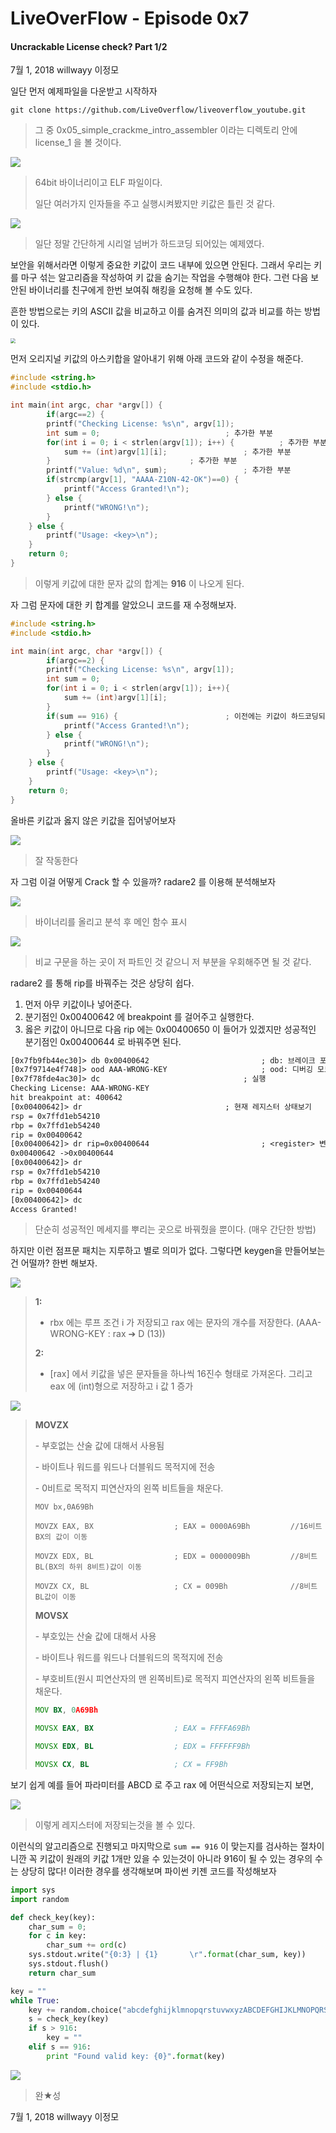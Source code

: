 # LiveOverFlow - Episode 0x7

#### Uncrackable License check? 	Part 1/2

7월 1, 2018 willwayy 이정모



일단 먼저 예제파일을 다운받고 시작하자

```
git clone https://github.com/LiveOverflow/liveoverflow_youtube.git
```

> 그 중 0x05_simple_crackme_intro_assembler 이라는 디렉토리 안에 license_1 을 볼 것이다.



<img src="https://user-images.githubusercontent.com/24206298/42133816-eab1fd16-7d6a-11e8-8c01-3f6f72bb8743.png" style="zoom:100%" />

> 64bit 바이너리이고 ELF 파일이다. 
>
> 일단 여러가지 인자들을 주고 실행시켜봤지만 키값은 틀린 것 같다.



<img src="https://user-images.githubusercontent.com/24206298/42133823-0ce62c5e-7d6b-11e8-8b0b-a570dc96bfe6.png" style="zoom:0%" />

> 일단 정말 간단하게 시리얼 넘버가 하드코딩 되어있는 예제였다.



보안을 위해서라면 이렇게 중요한 키값이 코드 내부에 있으면 안된다. 그래서 우리는 키를 마구 섞는 알고리즘을 작성하여 키 값을 숨기는 작업을 수행해야 한다. 그런 다음 보안된 바이너리를 친구에게 한번 보여줘 해킹을 요청해 볼 수도 있다.

흔한 방법으로는 키의 ASCII 값을 비교하고 이를 숨겨진 의미의 값과 비교를 하는 방법이 있다. 

<img src="https://user-images.githubusercontent.com/24206298/42133825-1a9c3122-7d6b-11e8-872e-3a4f000f6b98.png" style="zoom:50%"/>



먼저 오리지널 키값의 아스키합을 알아내기 위해 아래 코드와 같이 수정을 해준다.

```c
#include <string.h>
#include <stdio.h>

int main(int argc, char *argv[]) {
        if(argc==2) {
		printf("Checking License: %s\n", argv[1]);
		int sum = 0;							; 추가한 부분
		for(int i = 0; i < strlen(argv[1]); i++) {			; 추가한 부분
			sum += (int)argv[1][i];					; 추가한 부분
		}								; 추가한 부분
		printf("Value: %d\n", sum);					; 추가한 부분
		if(strcmp(argv[1], "AAAA-Z10N-42-OK")==0) {
			printf("Access Granted!\n");
		} else {
			printf("WRONG!\n");
		}
	} else {
		printf("Usage: <key>\n");
	}
	return 0;
}
```

> 이렇게 키값에 대한 문자 값의 합계는 **916** 이 나오게 된다.



자 그럼 문자에 대한 키 합계를 알았으니 코드를 재 수정해보자.

```c
#include <string.h>
#include <stdio.h>

int main(int argc, char *argv[]) {
        if(argc==2) {
        printf("Checking License: %s\n", argv[1]);
        int sum = 0;
        for(int i = 0; i < strlen(argv[1]); i++){
            sum += (int)argv[1][i];
        }
        if(sum == 916) {						; 이전에는 키값이 하드코딩되어 있었다.
            printf("Access Granted!\n");
        } else {
            printf("WRONG!\n");
        }
    } else {
        printf("Usage: <key>\n");
    }
    return 0;
}
```



올바른 키값과 옳지 않은 키값을 집어넣어보자

<img src="https://user-images.githubusercontent.com/24206298/42133829-30d9e4ac-7d6b-11e8-9929-592bfa5f2461.png" style="zoom:0%" />

> 잘 작동한다



자 그럼 이걸 어떻게 Crack 할 수 있을까? radare2 를 이용해 분석해보자

<img src="https://user-images.githubusercontent.com/24206298/42133837-49a4b264-7d6b-11e8-8565-1441afa9a335.png" style="zoom:0%" />

> 바이너리를 올리고 분석 후 메인 함수 표시



<img src="https://user-images.githubusercontent.com/24206298/42133838-49ce57a4-7d6b-11e8-910d-2b954b3ec2bb.png" style="zoom:00%" />

> 비교 구문을 하는 곳이 저 파트인 것 같으니 저 부분을 우회해주면 될 것 같다.



radare2 를 통해 rip를 바꿔주는 것은 상당히 쉽다.

1. 먼저 아무 키값이나 넣어준다.
2. 분기점인 0x00400642 에 breakpoint 를 걸어주고 실행한다.
3. 옳은 키값이 아니므로 다음 rip 에는 0x00400650 이 들어가 있겠지만 성공적인 분기점인 0x00400644 로 바꿔주면 된다.

```tex
[0x7fb9fb44ec30]> db 0x00400642							; db: 브레이크 포인트
[0x7f9714e4f748]> ood AAA-WRONG-KEY						; ood: 디버깅 모드 
[0x7f78fde4ac30]> dc								; 실행
Checking License: AAA-WRONG-KEY
hit breakpoint at: 400642
[0x00400642]> dr								; 현재 레지스터 상태보기
rsp = 0x7ffd1eb54210
rbp = 0x7ffd1eb54240
rip = 0x00400642
[0x00400642]> dr rip=0x00400644							; <register> 변경
0x00400642 ->0x00400644
[0x00400642]> dr
rsp = 0x7ffd1eb54210
rbp = 0x7ffd1eb54240
rip = 0x00400644
[0x00400642]> dc
Access Granted!
```

> 단순히 성공적인 메세지를 뿌리는 곳으로 바꿔줬을 뿐이다. (매우 간단한 방법)



하지만 이런 점프문 패치는 지루하고 별로 의미가 없다. 그렇다면 keygen을 만들어보는건 어떨까? 한번 해보자.

<img src="https://user-images.githubusercontent.com/24206298/42133833-48fb3400-7d6b-11e8-912d-a4da19fbcea1.png" style="zoom:100%" />

> **1:**
>
> - rbx 에는 루프 조건 i 가 저장되고 rax 에는 문자의 개수를 저장한다. (AAA-WRONG-KEY : rax ➔ D (13))
>
> **2:**
>
> - [rax] 에서 키값을 넣은 문자들을 하나씩 16진수 형태로 가져온다. 그리고 eax 에 (int)형으로 저장하고 i 값 1 증가



<img src="https://user-images.githubusercontent.com/24206298/42133835-4950a034-7d6b-11e8-87e2-a59ea335e756.png" style="zoom:0%" />

> **MOVZX**
>
> \- 부호없는 산술 값에 대해서 사용됨
>
> \- 바이트나 워드를 워드나 더블워드 목적지에 전송
>
> \- 0비트로 목적지 피연산자의 왼쪽 비트들을 채운다.
>
> ```assembly
> MOV bx,0A69Bh
> 
> MOVZX EAX, BX                  ; EAX = 0000A69Bh         //16비트 BX의 값이 이동
> 
> MOVZX EDX, BL                  ; EDX = 0000009Bh         //8비트 BL(BX의 하위 8비트)값이 이동
> 
> MOVZX CX, BL                   ; CX = 009Bh              //8비트 BL값이 이동
> ```
>
> **MOVSX**
>
> \- 부호있는 산술 값에 대해서 사용
>
> \- 바이트나 워드를 워드나 더블워드의 목적지에 전송
>
> \- 부호비트(원시 피연산자의 맨 왼쪽비트)로 목적지 피연산자의 왼쪽 비트들을 채운다.
>
> ```asm
> MOV BX, 0A69Bh
> 
> MOVSX EAX, BX                  ; EAX = FFFFA69Bh
> 
> MOVSX EDX, BL                  ; EDX = FFFFFF9Bh
> 
> MOVSX CX, BL                   ; CX = FF9Bh
> ```
>
> 



보기 쉽게 예를 들어 파라미터를 ABCD 로 주고 rax 에 어떤식으로 저장되는지 보면,

<img src="https://user-images.githubusercontent.com/24206298/42133836-497ae8e4-7d6b-11e8-922d-0b3bb698b165.png" style="zoom:00%" />

> 이렇게 레지스터에 저장되는것을 볼 수 있다.



이런식의 알고리즘으로 진행되고 마지막으로 `sum == 916` 이 맞는지를 검사하는 절차이니깐 꼭 키값이 원래의 키값 1개만 있을 수 있는것이 아니라 916이 될 수 있는 경우의 수는 상당히 많다! 이러한 경우를 생각해보며 파이썬 키젠 코드를 작성해보자



```python
import sys
import random

def check_key(key):
	char_sum = 0;
	for c in key:
		char_sum += ord(c)
	sys.stdout.write("{0:3} | {1}		\r".format(char_sum, key))
	sys.stdout.flush()
	return char_sum

key = ""
while True:
	key += random.choice("abcdefghijklmnopqrstuvwxyzABCDEFGHIJKLMNOPQRSTUVWXYZ1234567890_")
	s = check_key(key)
	if s > 916:
		key = ""
	elif s == 916:
		print "Found valid key: {0}".format(key)
```

> 





<img src="https://user-images.githubusercontent.com/24206298/42133834-49272100-7d6b-11e8-969f-6c5d657c04b6.png" style="zoom:0%" />

> 완★성



7월 1, 2018 willwayy 이정모
